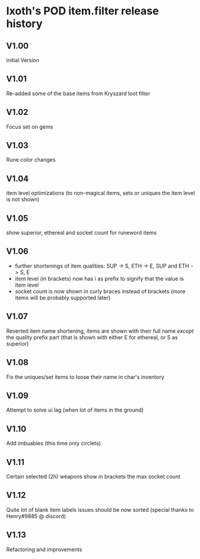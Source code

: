 # Ixoth's POD item.filter release history

<!-- @import "[TOC]" {cmd="toc" depthFrom=1 depthTo=6 orderedList=false} -->

## V1.00
initial Version

## V1.01
Re-added some of the base items from Kryszard loot filter

## V1.02
Focus set on gems

## V1.03
Rune color changes

## V1.04
item level optimizations (to non-magical items, sets or uniques the item level is not shown)

## V1.05
show superior, ethereal and socket count for runeword items

## V1.06
* further shortenings of item qualities: SUP -> S, ETH -> E, SUP and ETH -> S, E
* item level (in brackets) now has i as prefix to signify that the value is item level
* socket count is now shown in curly braces instead of brackets (more items will be probably supported later)

## V1.07
Reverted item name shortening, items are shown with their full name _except_ the quality prefix part (that is shown with either E for ethereal, or S as superior)

## V1.08
Fix the uniques/set items to loose their name in char's inventory

## V1.09
Attempt to solve ui lag (when lot of items in the ground)

## V1.10
Add imbuables (this time only circlets)

## V1.11
Certain selected (2h) weapons show in brackets the max socket count

## V1.12
Quite lot of blank item labels issues should be now sorted (special thanks to Henry#9885 @ discord)

## V1.13
Refactoring and improvements
